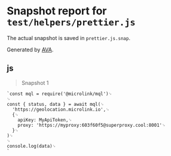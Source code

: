 # Snapshot report for `test/helpers/prettier.js`

The actual snapshot is saved in `prettier.js.snap`.

Generated by [AVA](https://avajs.dev).

## js

> Snapshot 1

    `const mql = require('@microlink/mql')␊
    ␊
    const { status, data } = await mql(␊
      'https://geolocation.microlink.io',␊
      {␊
        apiKey: MyApiToken,␊
        proxy: 'https://myproxy:603f60f5@superproxy.cool:8001'␊
      }␊
    )␊
    ␊
    console.log(data)␊
    `
